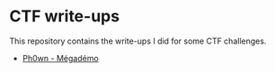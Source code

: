 # CTF write-ups

This repository contains the write-ups I did for some CTF challenges.

- [Ph0wn - Mégadémo](./ph0wn/megademo/write-up.md)
